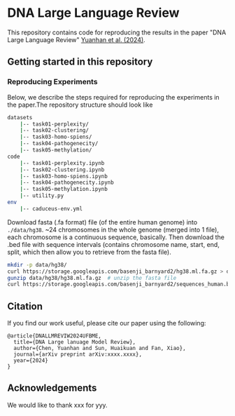 
# DNA Large Language Review

This repository contains code for reproducing the results in the paper "DNA Large Language Review" [Yuanhan et al. (2024)](https://arxiv.org/xxxx).


## Getting started in this repository


### Reproducing Experiments

Below, we describe the steps required for reproducing the experiments in the paper.The repository  structure should look like

```bash
datasets
    |-- task01-perplexity/
    |-- task02-clustering/
    |-- task03-homo-spiens/
    |-- task04-pathogenecity/
    |-- task05-methylation/
code
    |-- task01-perplexity.ipynb
    |-- task02-clustering.ipynb
    |-- task03-homo-spiens.ipynb
    |-- task04-pathogenecity.ipynb
    |-- task05-methylation.ipynb
    |-- utility.py
env
    |-- caduceus-env.yml
```

Download fasta (.fa format) file (of the entire human genome) into `./data/hg38`.
~24 chromosomes in the whole genome (merged into 1 file), each chromosome is a continuous sequence, basically.
Then download the .bed file with sequence intervals (contains chromosome name, start, end, split, which then allow you to retrieve from the fasta file).
```bash
mkdir -p data/hg38/
curl https://storage.googleapis.com/basenji_barnyard2/hg38.ml.fa.gz > data/hg38/hg38.ml.fa.gz
gunzip data/hg38/hg38.ml.fa.gz  # unzip the fasta file
curl https://storage.googleapis.com/basenji_barnyard2/sequences_human.bed > data/hg38/human-sequences.bed
```

## Citation
<a name="citation"></a>

If you find our work useful, please cite our paper using the following:
```
@article{DNALLMREVIW2024UFBME,
  title={DNA Large lanuage Model Review},
  author={Chen, Yuanhan and Sun, Huaikuan and Fan, Xiao},
  journal={arXiv preprint arXiv:xxxx.xxxx},
  year={2024}
}
```

## Acknowledgements
<a name="acknowledgements"></a>
We would like to thank xxx for yyy.

